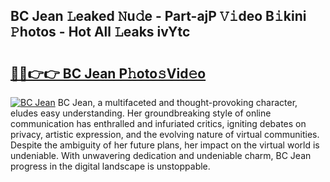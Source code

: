 ## BC Jean 𝙻eaked 𝙽u𝚍e - Part-ajP 𝚅𝚒deo B𝚒kini 𝙿hotos - Hot All 𝙻eaks ivYtc

# <h2><a href="http://ld1thdv.urlbe.top/?page=BC+Jean">🔗🔗👉👉 BC Jean P𝚑oto𝚜Vid𝚎o</a></h2>

[![BC Jean](https://i.imgur.com/eBuTRDB.gif)](http://ld1thdv.urlbe.top/?page=BC+Jean)
BC Jean, a multifaceted and thought-provoking character, eludes easy understanding. Her groundbreaking style of online communication has enthralled and infuriated critics, igniting debates on privacy, artistic expression, and the evolving nature of virtual communities. Despite the ambiguity of her future plans, her impact on the virtual world is undeniable. With unwavering dedication and undeniable charm, BC Jean progress in the digital landscape is unstoppable.
